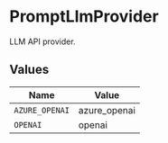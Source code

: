 # PromptLlmProvider

LLM API provider.


## Values

| Name           | Value          |
| -------------- | -------------- |
| `AZURE_OPENAI` | azure_openai   |
| `OPENAI`       | openai         |